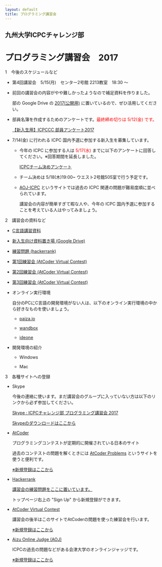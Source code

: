```yaml
---
layout: default
title: プログラミング講習会
---
```


## 九州大学ICPCチャレンジ部　
# プログラミング講習会　2017

1　今後のスケジュールなど

- 第4回講習会　5/15(月)　センター2号館 2213教室　18:30 〜

- 前回の講習会の内容がやや難しかったようなので補足資料を作りました。

    部の Google Drive の [2017(公開用)](https://drive.google.com/open?id=0B9of6y9tKcUzODYwM2dVNC1iRnc) に置いているので、ぜひ活用してください。

- 部員名簿を作成するためのアンケートです。<font color="red">最終締め切りは 5/12(金) です。</font>

    [【新入生用】ICPCCC 部員アンケート2017](https://goo.gl/forms/FLSqObh9EQRWOE6k2)


- 7/14(金) に行われる ICPC 国内予選に参加する新入生を募集しています。

    - 今年の ICPC に参加する人は<font color="red"> 5/17(水) </font>までに以下のアンケートに回答してください。※回答期間を延長しました。

        [ICPCチーム決めアンケート](https://goo.gl/forms/LOK1ObPhA1LrDkY93)

    - チーム決めは 5/18(木)19:00~ ウエスト2号館505室で行う予定です。

    - [AOJ-ICPC](http://aoj-icpc.ichyo.jp/) というサイトでは過去の ICPC 関連の問題が難易度順に並べられています。
    
        講習会の内容が簡単すぎて暇な人や、今年の ICPC 国内予選に参加することを考えている人はやってみましょう。


2　講習会の資料など

- [C言語講習資料](https://treeone79.github.io/lecture-c/)

- [新入生向け資料置き場 (Google Drive)](https://drive.google.com/open?id=0B9of6y9tKcUzODYwM2dVNC1iRnc)

- [練習問題 (hackerrank)](<https://www.hackerrank.com/c-lecture>)

- [第1回練習会 (AtCoder Virtual Contest)](https://not-522.appspot.com/contest/5759258180190208)

- [第2回練習会 (AtCoder Virtual Contest)](https://not-522.appspot.com/contest/6403267588259840)

- [第3回練習会 (AtCoder Virtual Contest)](https://not-522.appspot.com/contest/6510628281778176)


- オンライン実行環境

    自分のPCにC言語の開発環境がない人は、以下のオンライン実行環境の中から好きなものを使いましょう。

    - [paiza.io](https://paiza.io/projects/new)

    - [wandbox](https://wandbox.org/)

    - [ideone](https://ideone.com/)

- 開発環境の紹介

    - Windows

    - Mac


3　各種サイトへの登録

- Skype 

    今後の連絡に使います。まだ講習会のグループに入っていない方は以下のリンクから必ず参加してください。

     [Skype : ICPCチャレンジ部 プログラミング講習会 2017](<https://join.skype.com/z6b3cucjrTlK>)

    [Skypeのダウンロードはここから](https://www.skype.com/ja/download-skype/skype-for-computer/)

- [AtCoder](http://atcoder.jp)

    プログラミングコンテストが定期的に開催されている日本のサイト

    過去のコンテストの問題を解くときには [AtCoder Problems](http://kenkoooo.com/atcoder/?name=&rivals=&kind=index) というサイトを使うと便利です。
    
    [※新規登録はここから](<https://practice.contest.atcoder.jp/register>)

- [Hackerrank](https://www.hackerrank.com/dashboard)

    [講習会の練習問題をここに置いています。](<https://www.hackerrank.com/c-lecture>)

    トップページ右上の "Sign Up" から新規登録ができます。

- [AtCoder Virtual Contest](https://not-522.appspot.com/)

    講習会の後半はこのサイトでAtCoderの問題を使った練習会を行います。

    [※新規登録はここから](<https://not-522.appspot.com/register>)

- [Aizu Online Judge (AOJ)](http://judge.u-aizu.ac.jp/onlinejudge/index.jsp)

    ICPCの過去の問題などがある会津大学のオンラインジャッジです。

    [※新規登録はここから](<http://judge.u-aizu.ac.jp/onlinejudge/register.jsp>)


